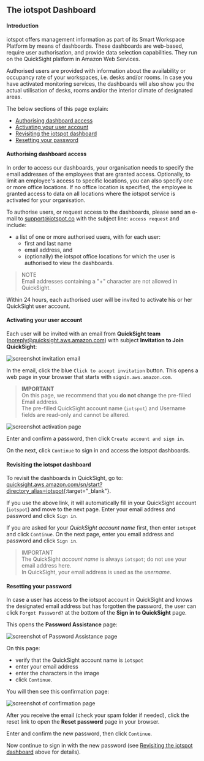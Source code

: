 ## The iotspot Dashboard

#### Introduction

iotspot offers management information as part of its Smart Workspace Platform by means of dashboards. These dashboards are web-based, require user authorisation, and provide data selection capabilities. They run on the QuickSight platform in Amazon Web Services.

Authorised users are provided with information about the availability or occupancy rate of your workspaces, i.e. desks and/or rooms. In case you have activated monitoring services, the dashboards will also show you the actual utilisation of desks, rooms and/or the interior climate of designated areas.

The below sections of this page explain:
* [Authorising dashboard access](#authorising-dashboard-access)
* [Activating your user account](#activating-your-user-account)
* [Revisiting the iotspot dashboard](#revisiting-the-iotspot-dashboard)
* [Resetting your password](#resetting-your-password)


#### Authorising dashboard access

In order to access our dashboards, your organisation needs to specify the email addresses of the employees that are granted access. Optionally, to limit an employee's access to specific locations, you can also specify one or more office locations. If no office location is specified, the employee is granted access to data on all locations where the iotspot service is activated for your organisation.

To authorise users, or request access to the dashboards, please send an e-mail to <a href="mailto:dashboard@iotspot.co?subject=access%20request">support@iotspot.co</a> with the subject line: `access request` and include:
* a list of one or more authorised users, with for each user:
  * first and last name
  * email address, and
  * (optionally) the iotspot office locations for which the user is authorised to view the dashboards.

> NOTE  
> Email addresses containing a "+" character are not allowed in QuickSight.

Within 24 hours, each authorised user will be invited to activate his or her QuickSight user account.


#### Activating your user account

Each user will be invited with an email from **QuickSight team** (noreply@quicksight.aws.amazon.com) with subject **Invitation to Join QuickSight**:

![screenshot invitation email](images/QuickSight_invitation.png)

In the email, click the blue `Click to accept invitation` button. This opens a web page in your browser that starts with `signin.aws.amazon.com`.

> **IMPORTANT**  
> On this page, we recommend that you **do not change** the pre-filled Email address.  
> The pre-filled QuickSight account name (`iotspot`) and Username fields are read-only and cannot be altered.

![screenshot activation page](images/QuickSight_To_access.png)

Enter and confirm a password, then click `Create account and sign in`.

On the next, click `Continue` to sign in and access the iotspot dashboards.



#### Revisiting the iotspot dashboard

 To revisit the dashboards in QuickSight, go to: [quicksight.aws.amazon.com/sn/start?directory_alias=iotspot](https://quicksight.aws.amazon.com/sn/start?directory_alias=iotspot){:target="_blank"}.

If you use the above link, it will automatically fill in your QuickSight account (`iotspot`) and move to the next page. Enter your email address and password and click `Sign in`.

If you are asked for your _QuickSight account name_ first, then enter `iotspot` and click `Continue`. On the next page, enter you email address and password and click `Sign in`.

> IMPORTANT  
> The QuickSight _account name_ is always `iotspot`; do not use your email address here.  
> In QuickSight, your email address is used as the _username_. 


#### Resetting your password

In case a user has access to the iotspot account in QuickSight and knows the designated email address but has forgotten the password, the user can click `Forgot Password?` at the bottom of the **Sign in to QuickSight** page.

This opens the **Password Assistance** page:

![screenshot of Password Assistance page](images/QuickSight_Password_Assistance.png)

On this page:  
* verify that the QuickSight account name is `iotspot`
* enter your email address
* enter the characters in the image
* click `Continue`.

You will then see this confirmation page:

![screenshot of confirmation page](images/QuickSight_We_emailed_you_instructions.png)

After you receive the email (check your spam folder if needed), click the reset link to open the **Reset password** page in your browser.

Enter and confirm the new password, then click `Continue`.

Now continue to sign in with the new password (see [Revisiting the iotspot dashboard](#revisiting-the-iotspot-dashboard) above for details).
